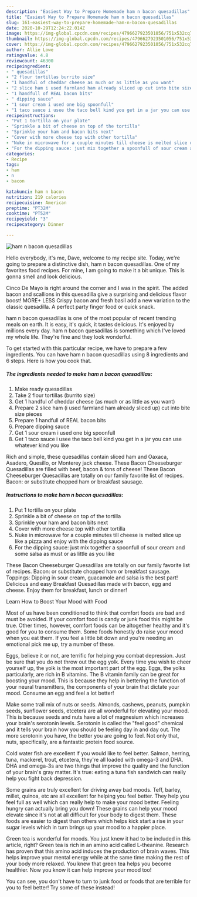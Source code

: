 ```yaml
---
description: "Easiest Way to Prepare Homemade ham n bacon quesadillas"
title: "Easiest Way to Prepare Homemade ham n bacon quesadillas"
slug: 161-easiest-way-to-prepare-homemade-ham-n-bacon-quesadillas
date: 2020-10-29T12:24:22.014Z
image: https://img-global.cpcdn.com/recipes/4796627923501056/751x532cq70/ham-n-bacon-quesadillas-recipe-main-photo.jpg
thumbnail: https://img-global.cpcdn.com/recipes/4796627923501056/751x532cq70/ham-n-bacon-quesadillas-recipe-main-photo.jpg
cover: https://img-global.cpcdn.com/recipes/4796627923501056/751x532cq70/ham-n-bacon-quesadillas-recipe-main-photo.jpg
author: Allie Lowe
ratingvalue: 4.8
reviewcount: 46300
recipeingredient:
- " quesadillas"
- "2 flour tortillas burrito size"
- "1 handful of cheddar cheese as much or as little as you want"
- "2 slice ham i used farmland ham already sliced up cut into bite size pieces"
- "1 handfull of REAL bacon bits"
- " dipping sauce"
- "1 sour cream i used one big spoonfull"
- "1 taco sauce i usee the taco bell kind you get in a jar you can use whatever kind you like"
recipeinstructions:
- "Put 1 tortilla on your plate"
- "Sprinkle a bit of cheese on top of the tortilla"
- "Sprinkle your ham and bacon bits next"
- "Cover with more cheese top with other tortilla"
- "Nuke in microwave for a couple minutes till cheese is melted slice up like a pizza and enjoy with the dipping sauce"
- "For the dipping sauce: just mix together a spoonfull of sour cream and some salsa as must or as little as you like"
categories:
- Recipe
tags:
- ham
- n
- bacon

katakunci: ham n bacon 
nutrition: 219 calories
recipecuisine: American
preptime: "PT32M"
cooktime: "PT52M"
recipeyield: "3"
recipecategory: Dinner

---
```



![ham n bacon quesadillas](https://img-global.cpcdn.com/recipes/4796627923501056/751x532cq70/ham-n-bacon-quesadillas-recipe-main-photo.jpg)

Hello everybody, it's me, Dave, welcome to my recipe site. Today, we're going to prepare a distinctive dish, ham n bacon quesadillas. One of my favorites food recipes. For mine, I am going to make it a bit unique. This is gonna smell and look delicious.

Cinco De Mayo is right around the corner and I was in the spirit. The added bacon and scallions in this quesadilla give a surprising and delicious flavor boost! MORE+ LESS Crispy bacon and fresh basil add a new variation to the classic quesadilla. A perfect party finger food or quick snack.

ham n bacon quesadillas is one of the most popular of recent trending meals on earth. It is easy, it's quick, it tastes delicious. It's enjoyed by millions every day. ham n bacon quesadillas is something which I've loved my whole life. They're fine and they look wonderful.


To get started with this particular recipe, we have to prepare a few ingredients. You can have ham n bacon quesadillas using 8 ingredients and 6 steps. Here is how you cook that.

<!--inarticleads1-->

##### The ingredients needed to make ham n bacon quesadillas:

1. Make ready  quesadillas
1. Take 2 flour tortillas (burrito size)
1. Get 1 handful of cheddar cheese (as much or as little as you want)
1. Prepare 2 slice ham (i used farmland ham already sliced up) cut into bite size pieces
1. Prepare 1 handfull of REAL bacon bits
1. Prepare  dipping sauce
1. Get 1 sour cream i used one big spoonfull
1. Get 1 taco sauce i usee the taco bell kind you get in a jar you can use whatever kind you like


Rich and simple, these quesadillas contain sliced ham and Oaxaca, Asadero, Quesillo, or Monterey jack cheese. These Bacon Cheeseburger Quesadillas are filled with beef, bacon &amp; tons of cheese! These Bacon Cheeseburger Quesadillas are totally on our family favorite list of recipes. Bacon: or substitute chopped ham or breakfast sausage. 

<!--inarticleads2-->

##### Instructions to make ham n bacon quesadillas:

1. Put 1 tortilla on your plate
1. Sprinkle a bit of cheese on top of the tortilla
1. Sprinkle your ham and bacon bits next
1. Cover with more cheese top with other tortilla
1. Nuke in microwave for a couple minutes till cheese is melted slice up like a pizza and enjoy with the dipping sauce
1. For the dipping sauce: just mix together a spoonfull of sour cream and some salsa as must or as little as you like


These Bacon Cheeseburger Quesadillas are totally on our family favorite list of recipes. Bacon: or substitute chopped ham or breakfast sausage. Toppings: Dipping in sour cream, guacamole and salsa is the best part! Delicious and easy Breakfast Quesadillas made with bacon, egg and cheese. Enjoy them for breakfast, lunch or dinner! 

Learn How to Boost Your Mood with Food


Most of us have been conditioned to think that comfort foods are bad and must be avoided. If your comfort food is candy or junk food this might be true. Other times, however, comfort foods can be altogether healthy and it's good for you to consume them. Some foods honestly do raise your mood when you eat them. If you feel a little bit down and you're needing an emotional pick me up, try a number of these.

Eggs, believe it or not, are terrific for helping you combat depression. Just be sure that you do not throw out the egg yolk. Every time you wish to cheer yourself up, the yolk is the most important part of the egg. Eggs, the yolks particularly, are rich in B vitamins. The B vitamin family can be great for boosting your mood. This is because they help in bettering the function of your neural transmitters, the components of your brain that dictate your mood. Consume an egg and feel a lot better!

Make some trail mix of nuts or seeds. Almonds, cashews, peanuts, pumpkin seeds, sunflower seeds, etcetera are all wonderful for elevating your mood. This is because seeds and nuts have a lot of magnesium which increases your brain's serotonin levels. Serotonin is called the "feel good" chemical and it tells your brain how you should be feeling day in and day out. The more serotonin you have, the better you are going to feel. Not only that, nuts, specifically, are a fantastic protein food source.

Cold water fish are excellent if you would like to feel better. Salmon, herring, tuna, mackerel, trout, etcetera, they're all loaded with omega-3 and DHA. DHA and omega-3s are two things that improve the quality and the function of your brain's gray matter. It's true: eating a tuna fish sandwich can really help you fight back depression. 

Some grains are truly excellent for driving away bad moods. Teff, barley, millet, quinoa, etc are all excellent for helping you feel better. They help you feel full as well which can really help to make your mood better. Feeling hungry can actually bring you down! These grains can help your mood elevate since it's not at all difficult for your body to digest them. These foods are easier to digest than others which helps kick start a rise in your sugar levels which in turn brings up your mood to a happier place.

Green tea is wonderful for moods. You just knew it had to be included in this article, right? Green tea is rich in an amino acid called L-theanine. Research has proven that this amino acid induces the production of brain waves. This helps improve your mental energy while at the same time making the rest of your body more relaxed. You knew that green tea helps you become healthier. Now you know it can help improve your mood too!

You can see, you don't have to turn to junk food or foods that are terrible for you to feel better! Try some of these instead!


